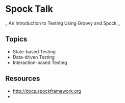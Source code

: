 # Spock Talk

_ An Introduction to Testing Using Groovy and Spock _

## Topics

* State-based Testing
* Data-driven Testing
* Interaction-based Testing

## Resources

* http://docs.spockframework.org
* 
